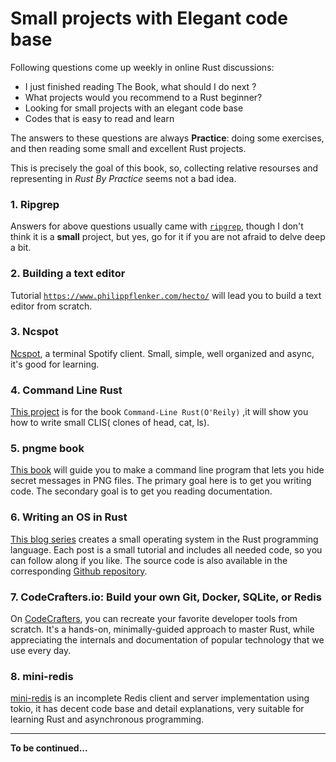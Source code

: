 # Small projects with Elegant code base
Following questions come up weekly in online Rust discussions: 

- I just finished reading The Book, what should I do next ?
- What projects would you recommend to a Rust beginner?
- Looking for small projects with an elegant code base
- Codes that is easy to read and learn

The answers to these questions are always **Practice**: doing some exercises, and then reading some small and excellent Rust projects.

This is precisely the goal of this book, so, collecting relative resourses and representing in _Rust By Practice_ seems not a bad idea.

### 1. Ripgrep

Answers for above questions usually came with [`ripgrep`](https://github.com/BurntSushi/ripgrep), though I don't think it is a **small** project, but yes, go for it if you are not afraid to delve deep a bit.

### 2. Building a text editor
Tutorial [`https://www.philippflenker.com/hecto/`](https://www.philippflenker.com/hecto/) will lead you to build a text editor from scratch.

### 3. Ncspot
[Ncspot](https://github.com/hrkfdn/ncspot), a terminal Spotify client. Small, simple, well organized and async, it's good for learning.

### 4. Command Line Rust
[This project](https://github.com/kyclark/command-line-rust) is for the book `Command-Line Rust(O'Reily)` ,it will show you how to write small CLIS( clones of head, cat, ls).

### 5. pngme book
[This book](https://picklenerd.github.io/pngme_book/) will guide you to make a command line program that lets you hide secret messages in PNG files.  The primary goal here is to get you writing code. The secondary goal is to get you reading documentation.

### 6. Writing an OS in Rust

[This blog series](https://os.phil-opp.com) creates a small operating system in the Rust programming language. Each post is a small tutorial and includes all needed code, so you can follow along if you like. The source code is also available in the corresponding [Github repository](https://github.com/phil-opp/blog_os).


### 7. CodeCrafters.io: Build your own Git, Docker, SQLite, or Redis

On [CodeCrafters](https://codecrafters.io/for/rust), you can recreate your favorite developer tools from scratch. It's a hands-on, minimally-guided approach to master Rust, while appreciating the internals and documentation of popular technology that we use every day.

### 8. mini-redis
[mini-redis](https://github.com/tokio-rs/mini-redis) is an incomplete Redis client and server implementation using tokio, it has decent code base and detail explanations, very suitable for learning Rust and asynchronous programming.


---


**To be continued...**
